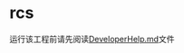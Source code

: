 # rcs
运行该工程前请先阅读[DeveloperHelp.md](https://github.com/yeguoqiang/rcs/blob/master/DeveloperHelp.md)文件
